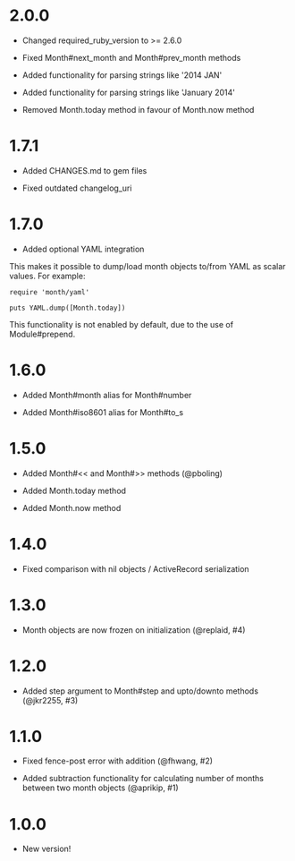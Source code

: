 # 2.0.0

* Changed required_ruby_version to >= 2.6.0

* Fixed Month#next_month and Month#prev_month methods

* Added functionality for parsing strings like '2014 JAN'

* Added functionality for parsing strings like 'January 2014'

* Removed Month.today method in favour of Month.now method

# 1.7.1

* Added CHANGES.md to gem files

* Fixed outdated changelog_uri

# 1.7.0

* Added optional YAML integration

This makes it possible to dump/load month objects to/from YAML as scalar values. For example:

    require 'month/yaml'

    puts YAML.dump([Month.today])

This functionality is not enabled by default, due to the use of Module#prepend.

# 1.6.0

* Added Month#month alias for Month#number

* Added Month#iso8601 alias for Month#to_s

# 1.5.0

* Added Month#<< and Month#>> methods (@pboling)

* Added Month.today method

* Added Month.now method

# 1.4.0

* Fixed comparison with nil objects / ActiveRecord serialization

# 1.3.0

* Month objects are now frozen on initialization (@replaid, #4)

# 1.2.0

* Added step argument to Month#step and upto/downto methods (@jkr2255, #3)

# 1.1.0

* Fixed fence-post error with addition (@fhwang, #2)

* Added subtraction functionality for calculating number of months between two month objects (@aprikip, #1)

# 1.0.0

* New version!
